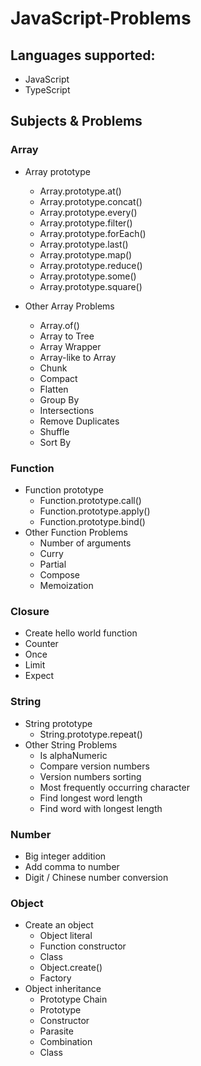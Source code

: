 # JavaScript-Problems

## Languages supported:
* JavaScript
* TypeScript

## Subjects & Problems

### Array
* Array prototype
  * Array.prototype.at()
  * Array.prototype.concat()
  * Array.prototype.every()
  * Array.prototype.filter()
  * Array.prototype.forEach()
  * Array.prototype.last()
  * Array.prototype.map()
  * Array.prototype.reduce()
  * Array.prototype.some()
  * Array.prototype.square()

* Other Array Problems
  * Array.of()
  * Array to Tree
  * Array Wrapper
  * Array-like to Array
  * Chunk
  * Compact
  * Flatten
  * Group By
  * Intersections
  * Remove Duplicates
  * Shuffle
  * Sort By


### Function
* Function prototype
  * Function.prototype.call()
  * Function.prototype.apply()
  * Function.prototype.bind()
* Other Function Problems
  * Number of arguments
  * Curry
  * Partial
  * Compose
  * Memoization

### Closure
* Create hello world function
* Counter
* Once
* Limit
* Expect

### String
* String prototype
  * String.prototype.repeat()
* Other String Problems
  * Is alphaNumeric
  * Compare version numbers
  * Version numbers sorting
  * Most frequently occurring character
  * Find longest word length
  * Find word with longest length

### Number
* Big integer addition
* Add comma to number
* Digit / Chinese number conversion

### Object
* Create an object
  * Object literal
  * Function constructor
  * Class
  * Object.create()
  * Factory
* Object inheritance
  * Prototype Chain
  * Prototype
  * Constructor
  * Parasite
  * Combination
  * Class